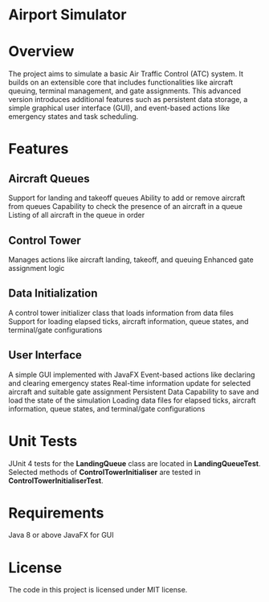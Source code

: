 # Airport Simulator
# Overview
The project aims to simulate a basic Air Traffic Control (ATC) system. It builds on an extensible core that includes functionalities like aircraft queuing, terminal management, and gate assignments. This advanced version introduces additional features such as persistent data storage, a simple graphical user interface (GUI), and event-based actions like emergency states and task scheduling.

# Features
## Aircraft Queues
Support for landing and takeoff queues
Ability to add or remove aircraft from queues
Capability to check the presence of an aircraft in a queue
Listing of all aircraft in the queue in order
## Control Tower
Manages actions like aircraft landing, takeoff, and queuing
Enhanced gate assignment logic
## Data Initialization
A control tower initializer class that loads information from data files
Support for loading elapsed ticks, aircraft information, queue states, and terminal/gate configurations
## User Interface
A simple GUI implemented with JavaFX
Event-based actions like declaring and clearing emergency states
Real-time information update for selected aircraft and suitable gate assignment
Persistent Data
Capability to save and load the state of the simulation
Loading data files for elapsed ticks, aircraft information, queue states, and terminal/gate configurations

# Unit Tests
JUnit 4 tests for the **LandingQueue** class are located in **LandingQueueTest**.
Selected methods of **ControlTowerInitialiser** are tested in **ControlTowerInitialiserTest**.

# Requirements
Java 8 or above
JavaFX for GUI

# License
The code in this project is licensed under MIT license.
